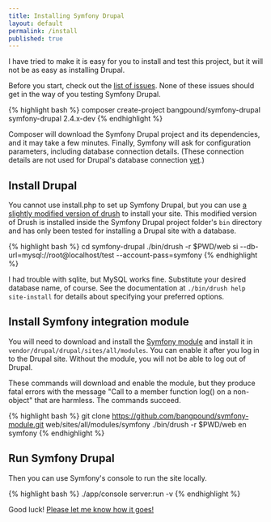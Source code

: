 ```yaml
---
title: Installing Symfony Drupal
layout: default
permalink: /install
published: true
---
```


I have tried to make it is easy for you to install and test this project, but it will not be as easy as installing Drupal.

Before you start, check out the [list of issues](https://github.com/bangpound/symfony-drupal/issues). None of these issues should get in the way of you testing Symfony Drupal.

{% highlight bash %}
composer create-project bangpound/symfony-drupal symfony-drupal 2.4.x-dev
{% endhighlight %}

Composer will download the Symfony Drupal project and its dependencies, and it may take a few minutes. Finally, Symfony will ask for configuration parameters, including database connection details. (These connection details are not used for Drupal's database connection [yet](https://github.com/bangpound/symfony-drupal/issues/7).)

## Install Drupal

You cannot use install.php to set up Symfony Drupal, but you can use [a slightly modified version of drush](https://github.com/bangpound/drush/compare) to install your site. This modified version of Drush is installed inside the Symfony Drupal project folder's `bin` directory and has only been tested for installing a Drupal site with a database.

{% highlight bash %}
cd symfony-drupal
./bin/drush -r $PWD/web si --db-url=mysql://root@localhost/test --account-pass=symfony
{% endhighlight %}

I had trouble with sqlite, but MySQL works fine. Substitute your desired database name, of course. See the documentation at `./bin/drush help site-install` for details about specifying your preferred options.

## Install Symfony integration module

You will need to download and install the [Symfony module](https://github.com/bangpound/symfony-module) and install it in `vendor/drupal/drupal/sites/all/modules`. You can enable it after you log in to the Drupal site. Without the module, you will not be able to log out of Drupal.

These commands will download and enable the module, but they produce fatal errors with the message "Call to a member function log() on a non-object" that are harmless. The commands succeed.

{% highlight bash %}
git clone https://github.com/bangpound/symfony-module.git web/sites/all/modules/symfony
./bin/drush -r $PWD/web en symfony
{% endhighlight %}

## Run Symfony Drupal

Then you can use Symfony's console to run the site locally.

{% highlight bash %}
./app/console server:run -v
{% endhighlight %}

Good luck! [Please let me know how it goes!](https://github.com/bangpound/symfony-drupal/issues)
